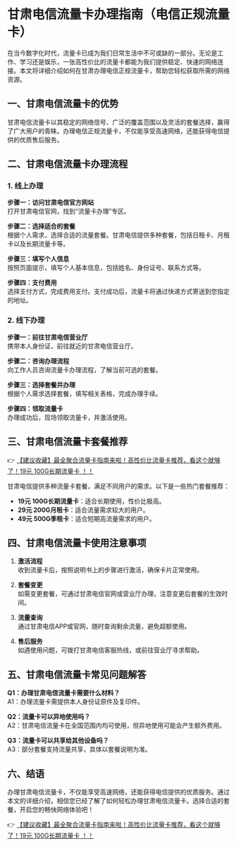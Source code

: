 # 甘肃电信流量卡办理指南（电信正规流量卡）

在当今数字化时代，流量卡已成为我们日常生活中不可或缺的一部分。无论是工作、学习还是娱乐，一张高性价比的流量卡都能为我们提供稳定、快速的网络连接。本文将详细介绍如何在甘肃办理电信正规流量卡，帮助您轻松获取所需的网络资源。

## 一、甘肃电信流量卡的优势

甘肃电信流量卡以其稳定的网络信号、广泛的覆盖范围以及灵活的套餐选择，赢得了广大用户的青睐。办理电信正规流量卡，不仅能享受高速网络，还能获得电信提供的优质售后服务。

## 二、甘肃电信流量卡办理流程

### 1. 线上办理

**步骤一：访问甘肃电信官方网站**  
打开甘肃电信官网，找到“流量卡办理”专区。

**步骤二：选择适合的套餐**  
根据个人需求，选择合适的流量套餐。甘肃电信提供多种套餐，包括日租卡、月租卡以及长期流量卡等。

**步骤三：填写个人信息**  
按照页面提示，填写个人基本信息，包括姓名、身份证号、联系方式等。

**步骤四：支付费用**  
选择支付方式，完成费用支付。支付成功后，流量卡将通过快递方式寄送到您指定的地址。

### 2. 线下办理

**步骤一：前往甘肃电信营业厅**  
携带本人身份证，前往就近的甘肃电信营业厅。

**步骤二：咨询办理流程**  
向工作人员咨询流量卡办理流程，了解当前可选的套餐。

**步骤三：选择套餐并办理**  
根据个人需求选择套餐，填写相关表格，完成办理手续。

**步骤四：领取流量卡**  
办理成功后，现场领取流量卡，并激活使用。

## 三、甘肃电信流量卡套餐推荐

👉 [【建议收藏】最全聚合流量卡指南来啦！高性价比流量卡推荐，看这个就够了！19元 100G长期流量卡 ！！](https://bit.ly/Liuliangka)

甘肃电信提供多种流量卡套餐，满足不同用户的需求。以下是一些热门套餐推荐：

- **19元 100G长期流量卡**：适合长期使用，性价比极高。
- **29元 200G月租卡**：适合流量需求较大的用户。
- **49元 500G季租卡**：适合短期高流量需求的用户。

## 四、甘肃电信流量卡使用注意事项

1. **激活流程**  
收到流量卡后，按照说明书上的步骤进行激活，确保卡片正常使用。

2. **套餐变更**  
如需变更套餐，可通过甘肃电信官网或营业厅办理，注意变更后套餐的生效时间。

3. **流量查询**  
通过甘肃电信APP或官网，随时查询剩余流量，避免超额使用。

4. **售后服务**  
如遇使用问题，可拨打甘肃电信客服热线，或前往营业厅寻求帮助。

## 五、甘肃电信流量卡常见问题解答

**Q1：办理甘肃电信流量卡需要什么材料？**  
A1：办理流量卡需提供本人身份证原件及复印件。

**Q2：流量卡可以异地使用吗？**  
A2：甘肃电信流量卡在全国范围内均可使用，但异地使用可能会产生额外费用。

**Q3：流量卡可以共享给其他设备吗？**  
A3：部分套餐支持流量共享，具体以套餐说明为准。

## 六、结语

办理甘肃电信流量卡，不仅能享受高速网络，还能获得电信提供的优质服务。通过本文的详细介绍，相信您已经了解了如何轻松办理甘肃电信流量卡。选择合适的套餐，开启您的畅快网络体验吧！

👉 [【建议收藏】最全聚合流量卡指南来啦！高性价比流量卡推荐，看这个就够了！19元 100G长期流量卡 ！！](https://bit.ly/Liuliangka)
